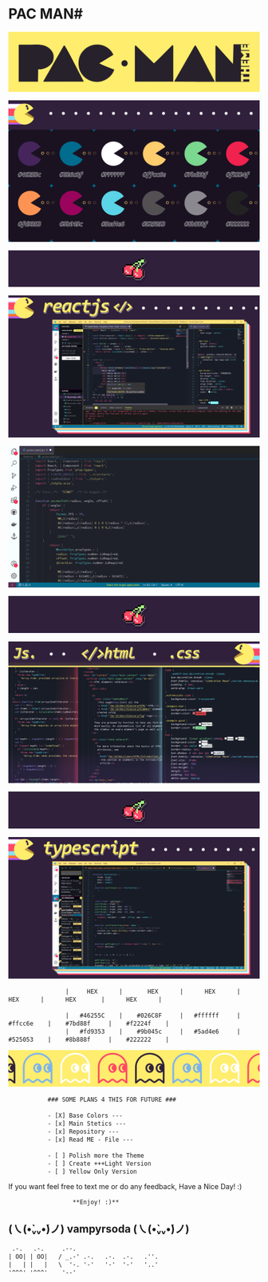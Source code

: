 # PAC MAN#

![Image of Theme](images/i-game-title.png)

![Image of Theme](images/i-header.png)

![Image - Cherry](images/xxx-cherry.png)

![Image of Theme](images/ii-reactjs.png)

![Image of Theme](images/ii-reactjs-close.png)

![Image - Cherry](images/xxx-cherry.png)

![Image of Theme](images/iii-dom.png)

![Image - Cherry](images/xxx-cherry.png)

![Image of Theme](images/iv-typescript.png)


                    
                    |     HEX      |       HEX      |      HEX      |     HEX      |      HEX       |      HEX      |
                                                                                                                     
                    |   #46255C    |    #026C8F     |   #ffffff     |   #ffcc6e    |    #7bd88f     |    #f2224f    |
                    |   #fd9353    |    #9b045c     |   #5ad4e6     |   #525053    |    #8b888f     |    #222222    |


![Image of Ghost](images/xxx-ghost.png)




               ### SOME PLANS 4 THIS FOR FUTURE ###

               - [X] Base Colors ---
               - [x] Main Stetics ---
               - [x] Repository ---
               - [x] Read ME - File ---
               
               - [ ] Polish more the Theme
               - [ ] Create +++Light Version
               - [ ] Yellow Only Version 




If you want feel free to text me or do any feedback, Have a Nice Day!  :)


                      **Enjoy! :)**
##       (㇏(•̀ᵥᵥ•́)ノ) vampyrsoda (㇏(•̀ᵥᵥ•́)ノ)

     .-.   .-.     .--.
    | OO| | OO|   / _.-' .-.   .-.  .-.   .''.
    |   | |   |   \  '-. '-'   '-'  '-'   '..'
    '^^^' '^^^'    '--'
